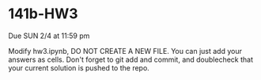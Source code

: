 # 141b-HW3

Due SUN 2/4 at 11:59 pm

Modify hw3.ipynb, DO NOT CREATE A NEW FILE.  You can just add your answers as cells.  Don't forget to git add and commit, and doublecheck that your current solution is pushed to the repo.
